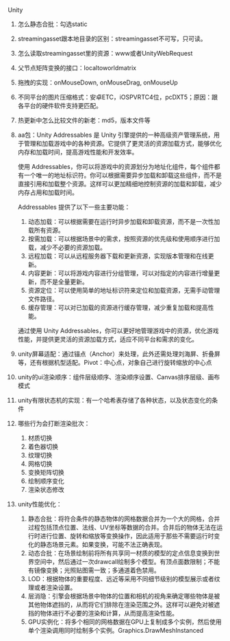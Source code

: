 Unity

1. 怎么静态合批：勾选static

2. streamingasset跟本地目录的区别：streamingasset不可写，只可读。

3. 怎么读取streamingasset里的资源：www或者UnityWebRequest

4. 父节点矩阵变换的接口：localtoworldmatrix

5. 拖拽的实现：onMouseDown, onMouseDrag, onMouseUp

6. 不同平台的图片压缩格式：安卓ETC，iOSPVRTC4位，pcDXT5；原因：跟各平台的硬件软件支持更匹配。

7. 热更新中怎么比较文件的新老：md5，版本文件等

8. aa包：Unity Addressables 是 Unity 引擎提供的一种高级资产管理系统，用于管理和加载游戏中的各种资源。它提供了更灵活的资源加载方式，能够优化内存和加载时间，提高游戏性能和开发效率。

   使用 Addressables，你可以将游戏中的资源划分为地址化组件，每个组件都有一个唯一的地址标识符。你可以根据需要异步加载和卸载这些组件，而不是直接引用和加载整个资源。这样可以更加精细地控制资源的加载和卸载，减少内存占用和加载时间。

   Addressables 提供了以下一些主要功能：

   1. 动态加载：可以根据需要在运行时异步加载和卸载资源，而不是一次性加载所有资源。
   2. 按需加载：可以根据场景中的需求，按照资源的优先级和使用顺序进行加载，减少不必要的资源加载。
   3. 远程加载：可以从远程服务器下载和更新资源，实现版本管理和在线更新。
   4. 内容更新：可以将游戏内容进行分组管理，可以对指定的内容进行增量更新，而不是全量更新。
   5. 资源定位：可以使用简单的地址标识符来定位和加载资源，无需手动管理文件路径。
   6. 缓存管理：可以对已加载的资源进行缓存管理，减少重复加载和提高性能。

   通过使用 Unity Addressables，你可以更好地管理游戏中的资源，优化游戏性能，并提供更灵活的资源加载方式，适应不同平台和需求的变化。

9. unity屏幕适配：通过锚点（Anchor）来处理，此外还需处理刘海屏、折叠屏等，还有根据机型适配。Pivot：中心点，对象自己进行旋转缩放的中心点

10. unity的ui渲染顺序：组件层级顺序、渲染顺序设置、Canvas排序层级、画布模式

11. unity有限状态机的实现：有一个哈希表存储了各种状态，以及状态变化的条件

12. 哪些行为会打断渲染批次：

    1. 材质切换
    2. 着色器切换
    3. 纹理切换
    4. 网格切换
    5. 变换矩阵切换
    6. 绘制顺序变化
    7. 渲染状态修改

13. unity性能优化：
    1. 静态合批：将符合条件的静态物体的网格数据合并为一个大的网格，合并过程包括顶点位置、法线、UV坐标等数据的合并。合并后的物体无法在运行时进行位置、旋转和缩放等变换操作，因此适用于那些不需要运行时变化的静态场景元素。如果变换，可能不法正确表现。
    2. 动态合批：在场景绘制前将所有共享同一材质的模型的定点信息变换到世界空间中，然后通过一次drawcall绘制多个模型。有顶点面数限制；不能有镜像变换；光照贴图需一致；多通道着色禁用。
    3. LOD：根据物体的重要程度、远近等采用不同细节级别的模型展示或者纹理或者渲染设置。
    4. 层消隐：引擎会根据场景中物体的位置和相机的视角来确定哪些物体是被其他物体遮挡的，从而将它们排除在渲染范围之外。这样可以避免对被遮挡的物体进行不必要的渲染和计算，从而提高渲染性能。
    4. GPU实例化：将多个相同的网格数据在GPU上复制成多个实例，然后使用单个渲染调用同时绘制多个实例。Graphics.DrawMeshInstanced